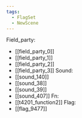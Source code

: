 ```yaml
---
tags:
  - FlagSet
  - NewScene
---
```

Field_party:
- [[field_party_0]]
- [[field_party_1]]
- [[field_party_2]]
- [[field_party_3]]
Sound:
- [[sound_140]]
- [[sound_38]]
- [[sound_39]]
- [[sound_407]]
Fn:
- [[t4201_function2]]
Flag:
- [[flag_9477]]
